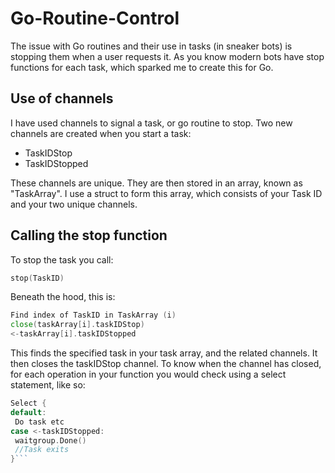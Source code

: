 # Go-Routine-Control

The issue with Go routines and their use in tasks (in sneaker bots) is stopping them when a user requests it. As you know modern bots have stop functions for each task, which sparked me to create this for Go.

## Use of channels

I have used channels to signal a task, or go routine to stop. Two new channels are created when you start a task:
 - TaskIDStop
 - TaskIDStopped

These channels are unique. They are then stored in an array, known as "TaskArray". I use a struct to form this array, which consists of your Task ID and your two unique channels. 

## Calling the stop function

To stop the task you call: 
```go
stop(TaskID)
```

Beneath the hood, this is:
```go
Find index of TaskID in TaskArray (i)
close(taskArray[i].taskIDStop)
<-taskArray[i].taskIDStopped
```
This finds the specified task in your task array, and the related channels. It then closes the taskIDStop channel. To know when the channel has closed, for each operation in your function you would check using a select statement, like so:
```go
Select {
default:
 Do task etc
case <-taskIDStopped:
 waitgroup.Done()
 //Task exits
}```


